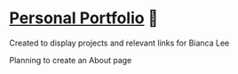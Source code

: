 # [Personal Portfolio](leebianca.github.io) :dizzy:
Created to display projects and relevant links for Bianca Lee 

Planning to create an About page
